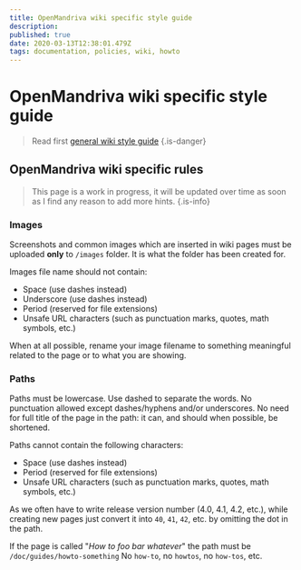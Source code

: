 ```yaml
---
title: OpenMandriva wiki specific style guide
description: 
published: true
date: 2020-03-13T12:38:01.479Z
tags: documentation, policies, wiki, howto
---
```


# OpenMandriva wiki specific style guide
> Read first [general wiki style guide](/en/doc/wiki-style-guide)
{.is-danger}

## OpenMandriva wiki specific rules

> This page is a work in progress, it will be updated over time as soon as I find any reason to add more hints.
{.is-info}


### Images
Screenshots and common images which are inserted in wiki pages must be uploaded **only** to `/images` folder.
It is what the folder has been created for.

Images file name should not contain:
- Space (use dashes instead)
- Underscore (use dashes instead)
- Period (reserved for file extensions)
- Unsafe URL characters (such as punctuation marks, quotes, math symbols, etc.)

When at all possible, rename your image filename to something meaningful related to the page or to what you are showing.

### Paths
Paths  must be lowercase. Use dashed to separate the words.
No punctuation allowed except dashes/hyphens and/or underscores.
No need for full title of the page in the path: it can, and should when possible, be shortened.

Paths cannot contain the following characters:
- Space (use dashes instead)
- Period (reserved for file extensions)
- Unsafe URL characters (such as punctuation marks, quotes, math symbols, etc.)

As we often have to write release version number (4.0, 4.1, 4.2, etc.), while creating new pages just convert it into `40`, `41`, `42`, etc. by omitting the dot in the path.

If the page is called "*How to foo bar whatever*" the path must be `/doc/guides/howto-something`
No `how-to`, no `howtos`, no `how-tos`, etc.
  

  


